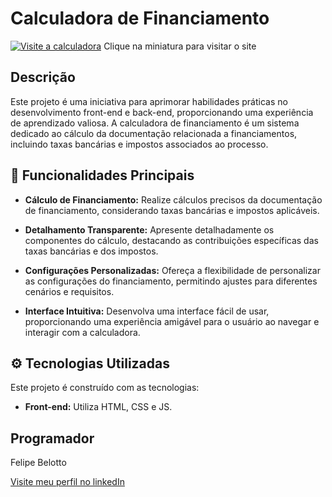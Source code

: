 # Calculadora de Financiamento

[![Visite a calculadora](https://a.imagem.app/ohONbP.png)](https://documentacao-para-financiamento.vercel.app/)
Clique na miniatura para visitar o site



## Descrição

Este projeto é uma iniciativa para aprimorar habilidades práticas no desenvolvimento front-end e back-end, proporcionando uma experiência de aprendizado valiosa. A calculadora de financiamento é um sistema dedicado ao cálculo da documentação relacionada a financiamentos, incluindo taxas bancárias e impostos associados ao processo.

## 🧮 Funcionalidades Principais

- **Cálculo de Financiamento:** Realize cálculos precisos da documentação de financiamento, considerando taxas bancárias e impostos aplicáveis.

- **Detalhamento Transparente:** Apresente detalhadamente os componentes do cálculo, destacando as contribuições específicas das taxas bancárias e dos impostos.

- **Configurações Personalizadas:** Ofereça a flexibilidade de personalizar as configurações do financiamento, permitindo ajustes para diferentes cenários e requisitos.

- **Interface Intuitiva:** Desenvolva uma interface fácil de usar, proporcionando uma experiência amigável para o usuário ao navegar e interagir com a calculadora.

## :gear: Tecnologias Utilizadas

Este projeto é construído com as tecnologias:

- **Front-end:** Utiliza HTML, CSS e JS.

##  Programador 

Felipe Belotto 

[ Visite meu perfil no linkedIn ](https://www.linkedin.com/in/felipe-belotto-a34738185/)

